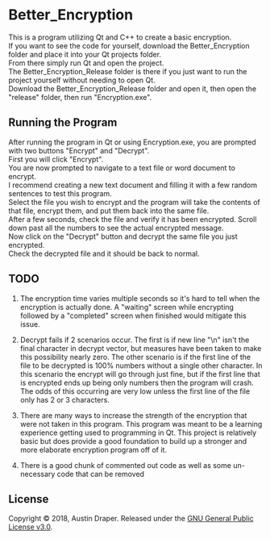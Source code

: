 # Better_Encryption
This is a program utilizing Qt and C++ to create a basic encryption.  
If you want to see the code for yourself, download the Better_Encryption folder and place it into your Qt projects folder.  
From there simply run Qt and open the project.  
The Better_Encryption_Release folder is there if you just want to run the project yourself without needing to open Qt.  
Download the Better_Encryption_Release folder and open it, then open the "release" folder, then run "Encryption.exe". 
##
## Running the Program
After running the program in Qt or using Encryption.exe, you are prompted with two buttons "Encrypt" and "Decrypt".  
First you will click "Encrypt".  
You are now prompted to navigate to a text file or word document to encrypt.    
I recommend creating a new text document and filling it with a few random sentences to test this program.  
Select the file you wish to encrypt and the program will take the contents of that file, encrypt them, and put them back into the same file.    
After a few seconds, check the file and verify it has been encrypted. Scroll down past all the numbers to see the actual encrypted message.  
Now click on the "Decrypt" button and decrypt the same file you just encrypted.  
Check the decrypted file and it should be back to normal.  
##
## TODO
1. The encryption time varies multiple seconds so it's hard to tell when the encryption is actually done. A "waiting" screen while encrypting followed by a "completed" screen when finished would mitigate this issue.

2. Decrypt fails if 2 scenarios occur. The first is if new line "\n" isn't the final character in decrypt vector, but measures have been taken to make this possibility nearly zero. The other scenario is if the first line of the file to be decrypted is 100% numbers without a single other character. In this scenario the encrypt will go through just fine, but if the first line that is encrypted ends up being only numbers then the program will crash. The odds of this occurring are very low unless the first line of the file only has 2 or 3 characters.

3. There are many ways to increase the strength of the encryption that were not taken in this program. This program was meant to be a learning experience getting used to programming in Qt. This project is relatively basic but does provide a good foundation to build up a stronger and more elaborate encryption program off of it.  

4. There is a good chunk of commented out code as well as some un-necessary code that can be removed   
##
## License
Copyright © 2018, Austin Draper. Released under the [GNU General Public License v3.0](LICENSE).

